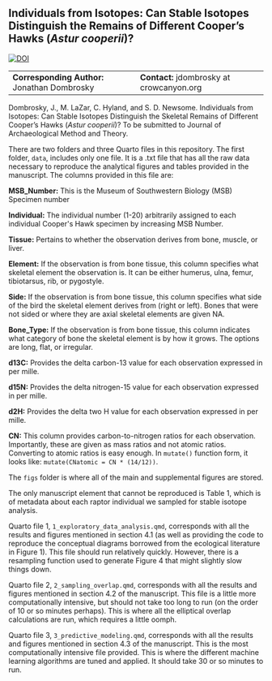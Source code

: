 Individuals from Isotopes: Can Stable Isotopes Distinguish the Remains of 
Different Cooper’s Hawks (*Astur cooperii*)?
--------------------------------------

[![DOI](https://zenodo.org/badge/DOI/10.5281/zenodo.17210625.svg)](https://doi.org/10.5281/zenodo.17210625)

<table>
<colgroup>
<col width="50%" />
<col width="50%" />
</colgroup>
<tbody>
<tr class="odd">
<td align="left"><strong>Corresponding Author:</strong>
Jonathan Dombrosky</td>
<td align="left"><strong>Contact:</strong>
jdombrosky at crowcanyon.org</td>
</tr>
</tbody>
</table>

Dombrosky, J., M. LaZar, C. Hyland, and S. D. Newsome. Individuals from 
Isotopes: Can Stable Isotopes Distinguish the Skeletal Remains of Different 
Cooper’s Hawks (*Astur cooperii*)? To be submitted to Journal of Archaeological 
Method and Theory.

There are two folders and three Quarto files in this repository. The first
folder, `data`, includes only one file. It is a .txt file that has all the raw
data necessary to reproduce the analytical figures and tables provided in 
the manuscript. The columns provided in this file are:

  **MSB_Number:** This is the Museum of Southwestern Biology (MSB) Specimen number
  
  **Individual:** The individual number (1-20) arbitrarily assigned to each
  individual Cooper's Hawk specimen by increasing MSB Number.
  
  **Tissue:** Pertains to whether the observation derives from bone, muscle, or 
  liver.
  
  **Element:** If the observation is from bone tissue, this column specifies what
  skeletal element the observation is. It can be either humerus, ulna, femur, 
  tibiotarsus, rib, or pygostyle.
  
  **Side:** If the observation is from bone tissue, this column specifies what 
  side of the bird the skeletal element derives from (right or left). Bones that
  were not sided or where they are axial skeletal elements are given NA.
  
  **Bone_Type:** If the observation is from bone tissue, this column indicates 
  what category of bone the skeletal element is by how it grows. The options are
  long, flat, or irregular.
  
  **d13C:** Provides the delta carbon-13 value for each observation expressed in
  per mille.
  
  **d15N:** Provides the delta nitrogen-15 value for each observation expressed 
  in per mille.
  
  **d2H:** Provides the delta two H value for each observation expressed in per 
  mille.
  
  **CN:** This column provides carbon-to-nitrogen ratios for each observation. 
  Importantly, these are given as mass ratios and not atomic ratios. Converting
  to atomic ratios is easy enough. In `mutate()` function form, it looks like:
  `mutate(CNatomic = CN * (14/12))`.

The `figs` folder is where all of the main and supplemental figures are stored. 

The only manuscript element that cannot be reproduced is Table 1, which is of 
metadata about each raptor individual we sampled for stable isotope analysis. 

Quarto file 1, `1_exploratory_data_analysis.qmd`, corresponds with all the 
results and figures mentioned in section 4.1 (as well as providing the code
to reproduce the conceptual diagrams borrowed from the ecological literature in
Figure 1). This file should run relatively quickly. However, there is a 
resampling function used to generate Figure 4 that might slightly slow things
down.

Quarto file 2, `2_sampling_overlap.qmd`, corresponds with all the results and
figures mentioned in section 4.2 of the manuscript.
This file is a little more computationally intensive, but should not take too 
long to run (on the order of 10 or so minutes perhaps). This is where all the
elliptical overlap calculations are run, which requires a little oomph.

Quarto file 3, `3_predictive_modeling.qmd`, corresponds with all the results
and figures mentioned in section 4.3 of the manuscript. This is the most
computationally intensive file provided. This is where the different machine
learning algorithms are tuned and applied. It should take 30 or so minutes to
run.